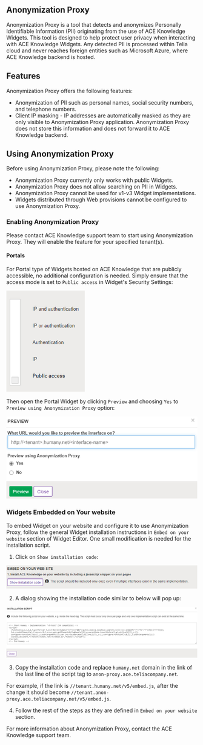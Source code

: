 ## Anonymization Proxy

Anonymization Proxy is a tool that detects and anonymizes Personally Identifiable Information (PII) originating from the use of ACE Knowledge Widgets. This tool is designed to help protect user privacy when interacting with ACE Knowledge Widgets. Any detected PII is processed within Telia cloud and never reaches foreign entities such as Microsoft Azure, where ACE Knowledge backend is hosted.

## Features

Anonymization Proxy offers the following features:
  * Anonymization of PII such as personal names, social security numbers, and telephone numbers.
  * Client IP masking - IP addresses are automatically masked as they are only visible to Anonymization Proxy application. Anonymization Proxy does not store this information and does not forward it to ACE Knowledge backend.

## Using Anonymization Proxy

Before using Anonymization Proxy, please note the following:
  * Anonymization Proxy currently only works with public Widgets.
  * Anonymization Proxy does not allow searching on PII in Widgets.
  * Anonymization Proxy cannot be used for v1-v3 Widget implementations.
  * Widgets distributed through Web provisions cannot be configured to use Anonymization Proxy.

### Enabling Anonymization Proxy

Please contact ACE Knowledge support team to start using Anonymization Proxy. They will enable the feature for your specified tenant(s).

#### Portals

For Portal type of Widgets hosted on ACE Knowledge that are publicly accessible, no additional configuration is needed. Simply ensure that the access mode is set to `Public access` in Widget's Security Settings:

![](images/security-settings.png)

Then open the Portal Widget by clicking `Preview` and choosing `Yes` to `Preview using Anonymization Proxy` option:

![](images/preview.png)

### Widgets Embedded on Your website

To embed Widget on your website and configure it to use Anonymization Proxy, follow the general Widget installation instructions in `Embed on your website` section of Widget Editor. One small modification is needed for the installation script.

1. Click on `Show installation code`:

![](images/embed.png)

2. A dialog showing the installation code similar to below will pop up:

![](images/dialog.png)

3. Copy the installation code and replace `humany.net` domain in the link of the last line of the script tag to `anon-proxy.ace.teliacompany.net`.

For example, if the link is `//tenant.humany.net/v5/embed.js`, after the change it should become `//tenant.anon-proxy.ace.teliacompany.net/v5/embed.js`.
  
4. Follow the rest of the steps as they are defined in `Embed on your website` section.

For more information about Anonymization Proxy, contact the ACE Knowledge support team.